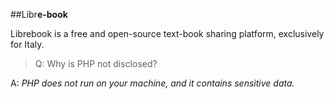 ##Libr**e-book**

Librebook is a free and open-source text-book sharing platform, exclusively for Italy.



>Q: Why is PHP not disclosed?

A: *PHP does not run on your machine, and it contains sensitive data.*